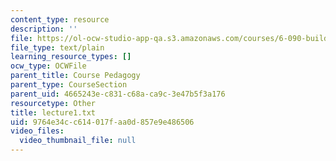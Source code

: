 ```yaml
---
content_type: resource
description: ''
file: https://ol-ocw-studio-app-qa.s3.amazonaws.com/courses/6-090-building-programming-experience-a-lead-in-to-6-001-january-iap-2005/9764e34cc614017faa0d857e9e486506_lecture1.txt
file_type: text/plain
learning_resource_types: []
ocw_type: OCWFile
parent_title: Course Pedagogy
parent_type: CourseSection
parent_uid: 4665243e-c831-c68a-ca9c-3e47b5f3a176
resourcetype: Other
title: lecture1.txt
uid: 9764e34c-c614-017f-aa0d-857e9e486506
video_files:
  video_thumbnail_file: null
---
```

